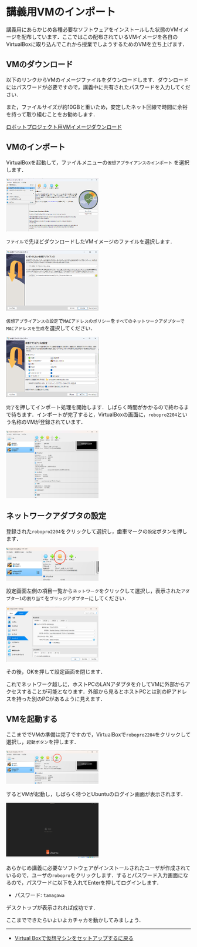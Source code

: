 # 講義用VMのインポート
講義用にあらかじめ各種必要なソフトウェアをインストールした状態のVMイメージを配布しています．ここではこの配布されているVMイメージを各自のVirtualBoxに取り込んでこれから授業でしようするためのVMを立ち上げます．

## VMのダウンロード
以下のリンクからVMのイメージファイルをダウンロードします．ダウンロードにはパスワードが必要ですので，講義中に共有されたパスワードを入力してください．

また，ファイルサイズが約10GBと重いため，安定したネット回線で時間に余裕を持って取り組むことをお勧めします．

[ロボットプロジェクト用VMイメージダウンロード](https://drive.google.com/file/d/18aB7Lft-sCk4GZxYHSB9pFyH_noTufyb/view?usp=share_link)

## VMのインポート
VirtualBoxを起動して，ファイルメニューの`仮想アプライアンスのインポート` を選択します．

<img src="/imgs/vb_import1.png" width=50%>

`ファイル`で先ほどダウンロードしたVMイメージのファイルを選択します．

<img src="/imgs/vb_import2.png" width=50%>

`仮想アプライアンスの設定`で`MACアドレスのポリシー`を`すべてのネットワークアダプターでMACアドレスを生成`を選択してください．

<img src="/imgs/vb_import3.png" width=50%>

`完了`を押してインポート処理を開始します．しばらく時間がかかるので終わるまで待ちます．インポートが完了すると，VirtualBoxの画面に，`robopro2204`という名称のVMが登録されています．

<img src="/imgs/vb_import4.png" width=50%>

## ネットワークアダプタの設定
登録された`robopro2204`をクリックして選択し，歯車マークの`設定`ボタンを押します．

<img src="/imgs/vb_import5.png" width=50%>

設定画面左側の項目一覧から`ネットワーク`をクリックして選択し，表示された`アダプター1`の`割り当て`を`ブリッジアダプター`にしてください．

<img src="/imgs/vb_import6.png" width=50%>

その後，OKを押して設定画面を閉じます．

これでネットワーク越しに，ホストPCのLANアダプタを介してVMに外部からアクセスすることが可能となります．外部から見るとホストPCとは別のIPアドレスを持った別のPCがあるように見えます．

## VMを起動する
ここまででVMの準備は完了ですので，VirtualBoxで`robopro2204`をクリックして選択し，`起動ボタン`を押します．

<img src="/imgs/vb_import7.png" width=50%>

するとVMが起動し，しばらく待つとUbuntuのログイン画面が表示されます．

<img src="/imgs/vb_import8.png" width=50%>

あらかじめ講義に必要なソフトウェアがインストールされたユーザが作成されているので，ユーザの`robopro`をクリックします．するとパスワード入力画面になるので，パスワードに以下を入れてEnterを押してログインします．

- パスワード: `tamagawa`

デスクトップが表示されれば成功です．

ここまでできたらいよいよカチャカを動かしてみましょう．

---
- [Virtual Boxで仮想マシンをセットアップするに戻る](/windows/vbox.md)